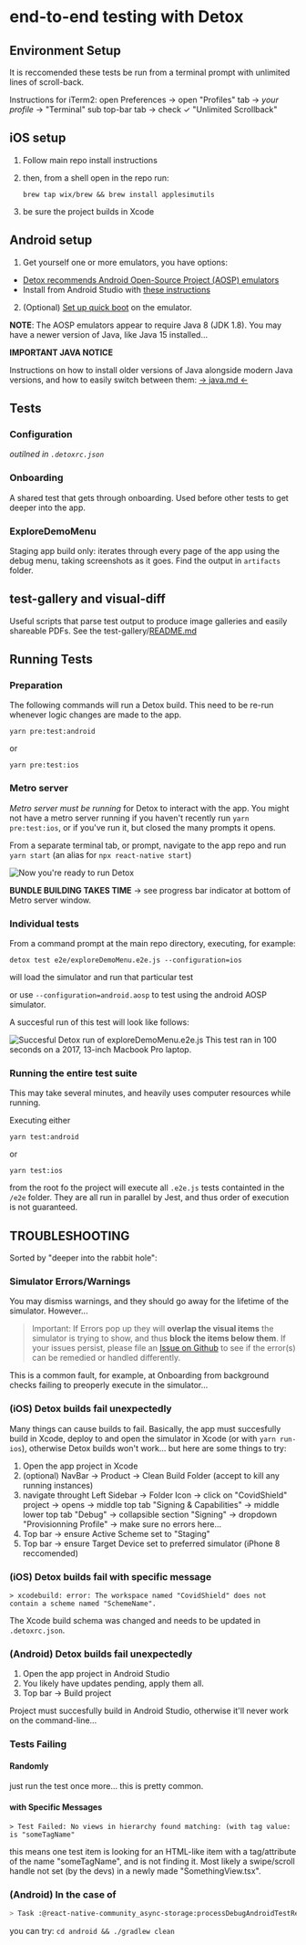 # end-to-end testing with Detox

## Environment Setup

It is reccomended these tests be run from a terminal prompt with unlimited lines of scroll-back.

Instructions for iTerm2: open Preferences -> open "Profiles" tab -> *your profile* -> "Terminal" sub top-bar tab -> check ✓ "Unlimited Scrollback"

## iOS setup

1. Follow main repo install instructions
2. then, from a shell open in the repo run:

   `brew tap wix/brew && brew install applesimutils`
3. be sure the project builds in Xcode

## Android setup

1. Get yourself one or more emulators, you have options:

- [Detox recommends Android Open-Source Project (AOSP) emulators](https://github.com/wix/Detox/blob/master/docs/Introduction.AndroidDevEnv.md#android-aosp-emulators)
- Install from Android Studio with [these instructions](https://github.com/wix/Detox/blob/master/docs/Introduction.AndroidDevEnv.md#installing-from-android-studio)

2. (Optional) [Set up quick boot](https://github.com/wix/Detox/blob/master/docs/Introduction.AndroidDevEnv.md#emulator-quick-boot) on the emulator.

**NOTE**: The AOSP emulators appear to require Java 8 (JDK 1.8). You may have a newer version of Java, like Java 15 installed...

**IMPORTANT JAVA NOTICE**

Instructions on how to install older versions of Java alongside modern Java versions, and how to easily switch between them: [-> java.md <-](java.md)

## Tests

### Configuration

*outilned in `.detoxrc.json`*

### Onboarding

A shared test that gets through onboarding. Used before other tests to get deeper into the app.

### ExploreDemoMenu

Staging app build only: iterates through every page of the app using the debug menu, taking screenshots as it goes. Find the output in `artifacts` folder.

## test-gallery and visual-diff

Useful scripts that parse test output to produce image galleries and easily shareable PDFs. See the test-gallery/[README.md](../test-gallery/README.md)

## Running Tests

### Preparation

The following commands will run a Detox build. This need to be re-run whenever logic changes are made to the app.

`yarn pre:test:android`

or

`yarn pre:test:ios`

### Metro server

*Metro server must be running* for Detox to interact with the app. You might not have a metro server running if you haven't recently run `yarn pre:test:ios`, or if you've run it, but closed the many prompts it opens.

From a separate terminal tab, or prompt, navigate to the app repo and run `yarn start` (an alias for `npx react-native start`)

![Now you're ready to run Detox](SetupToRunDetox.png)

**BUNDLE BUILDING TAKES TIME**
-> see progress bar indicator at bottom of Metro server window.

### Individual tests

From a command prompt at the main repo directory, executing, for example:

`detox test e2e/exploreDemoMenu.e2e.js --configuration=ios`

will load the simulator and run that particular test

or use `--configuration=android.aosp` to test using the android AOSP simulator.

A succesful run of this test will look like follows:

![Succesful Detox run of exploreDemoMenu.e2e.js](SuccesfulDemoMenuTest.png)
This test ran in 100 seconds on a 2017, 13-inch Macbook Pro laptop.

### Running the entire test suite

This may take several minutes, and heavily uses computer resources while running.

Executing either

 `yarn test:android`

or

`yarn test:ios`

from the root fo the project will execute all `.e2e.js` tests containted in the `/e2e` folder. They are all run in parallel by Jest, and thus order of execution is not guaranteed.

## TROUBLESHOOTING

Sorted by "deeper into the rabbit hole":

### Simulator Errors/Warnings

You may dismiss warnings, and they should go away for the lifetime of the simulator. However...

> Important:
If Errors pop up they will **overlap the visual items** the simulator is trying to show, and thus **block the items below them**.  If your issues persist, please file an [Issue on Github](https://github.com/cds-snc/covid-alert-app/issues) to see if the error(s) can be remedied or handled differently.

This is a common fault, for example, at Onboarding from background checks failing to preoperly execute in the simulator...

### (iOS) Detox builds fail unexpectedly

Many things can cause builds to fail. Basically, the app must succesfully build in Xcode, deploy to and open the simulator in Xcode (or with `yarn run-ios`), otherwise Detox builds won't work... but here are some things to try:

1. Open the app project in Xcode
2. (optional) NavBar -> Product -> Clean Build Folder (accept to kill any running instances)
3. navigate throught Left Sidebar -> Folder Icon -> click on "CovidShield" project -> opens -> middle top tab "Signing & Capabilities" -> middle lower top tab "Debug" -> collapsible section "Signing" -> dropdown "Provisionning Profile" -> make sure no errors here...
4. Top bar -> ensure Active Scheme set to "Staging"
5. Top bar -> ensure Target Device set to preferred simulator (iPhone 8 reccomended)

### (iOS) Detox builds fail with specific message

```node
> xcodebuild: error: The workspace named "CovidShield" does not contain a scheme named "SchemeName".
```

The Xcode build schema was changed and needs to be updated in `.detoxrc.json`.

### (Android) Detox builds fail unexpectedly

1. Open the app project in Android Studio
2. You likely have updates pending, apply them all.
3. Top bar -> Build project

Project must succesfully build in Android Studio, otherwise it'll never work on the command-line...

### Tests Failing

#### Randomly

just run the test once more... this is pretty common.

#### with Specific Messages

```node
> Test Failed: No views in hierarchy found matching: (with tag value: is "someTagName"
```

this means one test item is looking for an HTML-like item with a tag/attribute of the name "someTagName", and is not finding it. Most likely a swipe/scroll handle not set (by the devs) in a newly made "SomethingView.tsx".

### (Android) In the case of

```bash
> Task :@react-native-community_async-storage:processDebugAndroidTestResources FAILED
```

you can try: `cd android && ./gradlew clean`
